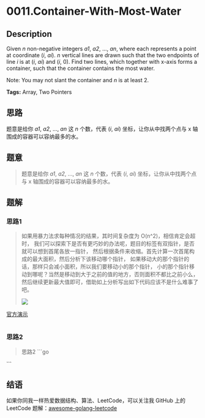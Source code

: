 # 0011.Container-With-Most-Water

## Description

Given _n_ non-negative integers _a1_, _a2_, ..., _an_, where each represents a point at coordinate \(_i_, _ai_\). _n_ vertical lines are drawn such that the two endpoints of line _i_ is at \(_i_, _ai_\) and \(_i_, 0\). Find two lines, which together with x-axis forms a container, such that the container contains the most water.

Note: You may not slant the container and _n_ is at least 2.

**Tags:** Array, Two Pointers

## 思路

题意是给你 _a1_, _a2_, ..., _an_ 这 _n_ 个数，代表 \(_i_, _ai_\) 坐标，让你从中找两个点与 x 轴围成的容器可以容纳最多的水。

## 题意

> 题意是给你 _a1_, _a2_, ..., _an_ 这 _n_ 个数，代表 \(_i_, _ai_\) 坐标，让你从中找两个点与 x 轴围成的容器可以容纳最多的水。

## 题解

### 思路1

> 如果用暴力法求每种情况的结果，其时间复杂度为 O\(n^2\)，相信肯定会超时， 我们可以探索下是否有更巧妙的办法呢，题目的标签有双指针，是否就可以想到首尾各放一指针， 然后根据条件来收缩。首先计算一次首尾构成的最大面积，然后分析下该移动哪个指针， 如果移动大的那个指针的话，那样只会减小面积，所以我们要移动小的那个指针， 小的那个指针移动到哪呢？当然是移动到大于之前的值的地方，否则面积不都比之前小么， 然后继续更新最大值即可，借助如上分析写出如下代码应该不是什么难事了吧。
>
> ![](https://github.com/kylesliu/awesome-golang-algorithm/blob/master/assets/images/question_11.jpg)

[官方演示](https://leetcode.com/problems/container-with-most-water/solution/)

```go

```

### 思路2

> 思路2 \`\`\`go

\`\`\`

## 结语

如果你同我一样热爱数据结构、算法、LeetCode，可以关注我 GitHub 上的 LeetCode 题解：[awesome-golang-leetcode](https://github.com/kylesliu/awesome-golang-algorithm)


